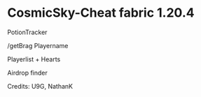 # CosmicSky-Cheat fabric 1.20.4
PotionTracker

/getBrag Playername

Playerlist + Hearts

Airdrop finder

Credits:
U9G, NathanK
